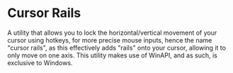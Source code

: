 # Cursor Rails
A utility that allows you to lock the horizontal/vertical movement of your cursor using hotkeys, for more precise mouse inputs, hence the name "cursor rails", as this effectively adds "rails" onto your cursor, allowing it to only move on one axis. This utility makes use of WinAPI, and as such, is exclusive to Windows.
